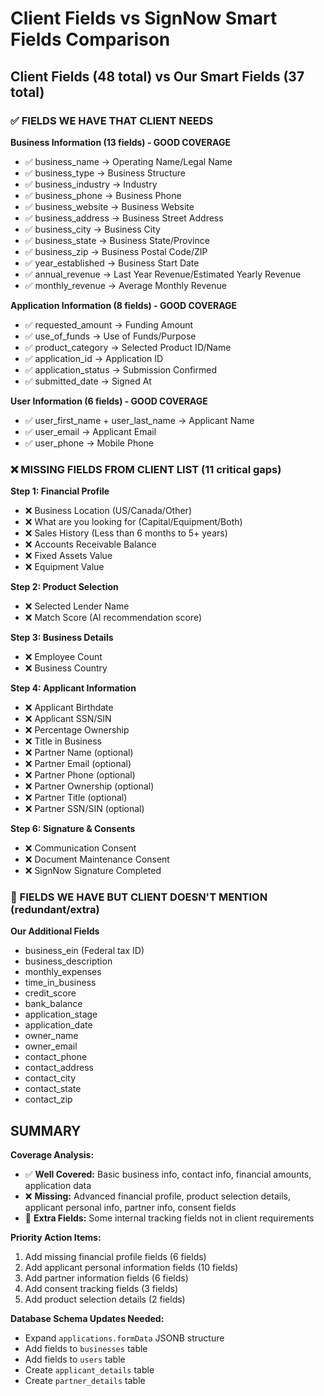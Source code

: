 # Client Fields vs SignNow Smart Fields Comparison

## Client Fields (48 total) vs Our Smart Fields (37 total)

### ✅ FIELDS WE HAVE THAT CLIENT NEEDS

**Business Information (13 fields) - GOOD COVERAGE**
- ✅ business_name → Operating Name/Legal Name
- ✅ business_type → Business Structure  
- ✅ business_industry → Industry
- ✅ business_phone → Business Phone
- ✅ business_website → Business Website
- ✅ business_address → Business Street Address
- ✅ business_city → Business City
- ✅ business_state → Business State/Province
- ✅ business_zip → Business Postal Code/ZIP
- ✅ year_established → Business Start Date
- ✅ annual_revenue → Last Year Revenue/Estimated Yearly Revenue
- ✅ monthly_revenue → Average Monthly Revenue

**Application Information (8 fields) - GOOD COVERAGE**
- ✅ requested_amount → Funding Amount
- ✅ use_of_funds → Use of Funds/Purpose
- ✅ product_category → Selected Product ID/Name
- ✅ application_id → Application ID
- ✅ application_status → Submission Confirmed
- ✅ submitted_date → Signed At

**User Information (6 fields) - GOOD COVERAGE**
- ✅ user_first_name + user_last_name → Applicant Name
- ✅ user_email → Applicant Email
- ✅ user_phone → Mobile Phone

### ❌ MISSING FIELDS FROM CLIENT LIST (11 critical gaps)

**Step 1: Financial Profile**
- ❌ Business Location (US/Canada/Other)
- ❌ What are you looking for (Capital/Equipment/Both)
- ❌ Sales History (Less than 6 months to 5+ years)
- ❌ Accounts Receivable Balance
- ❌ Fixed Assets Value
- ❌ Equipment Value

**Step 2: Product Selection**
- ❌ Selected Lender Name
- ❌ Match Score (AI recommendation score)

**Step 3: Business Details**
- ❌ Employee Count
- ❌ Business Country

**Step 4: Applicant Information**
- ❌ Applicant Birthdate
- ❌ Applicant SSN/SIN
- ❌ Percentage Ownership
- ❌ Title in Business
- ❌ Partner Name (optional)
- ❌ Partner Email (optional)
- ❌ Partner Phone (optional)
- ❌ Partner Ownership (optional)
- ❌ Partner Title (optional)
- ❌ Partner SSN/SIN (optional)

**Step 6: Signature & Consents**
- ❌ Communication Consent
- ❌ Document Maintenance Consent
- ❌ SignNow Signature Completed

### 🔧 FIELDS WE HAVE BUT CLIENT DOESN'T MENTION (redundant/extra)

**Our Additional Fields**
- business_ein (Federal tax ID)
- business_description
- monthly_expenses
- time_in_business
- credit_score
- bank_balance
- application_stage
- application_date
- owner_name
- owner_email
- contact_phone
- contact_address
- contact_city
- contact_state
- contact_zip

## SUMMARY

**Coverage Analysis:**
- ✅ **Well Covered:** Basic business info, contact info, financial amounts, application data
- ❌ **Missing:** Advanced financial profile, product selection details, applicant personal info, partner info, consent fields
- 🔧 **Extra Fields:** Some internal tracking fields not in client requirements

**Priority Action Items:**
1. Add missing financial profile fields (6 fields)
2. Add applicant personal information fields (10 fields) 
3. Add partner information fields (6 fields)
4. Add consent tracking fields (3 fields)
5. Add product selection details (2 fields)

**Database Schema Updates Needed:**
- Expand `applications.formData` JSONB structure
- Add fields to `businesses` table
- Add fields to `users` table
- Create `applicant_details` table
- Create `partner_details` table